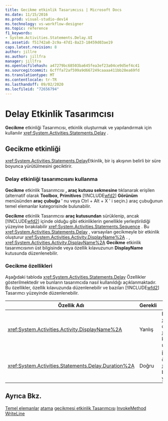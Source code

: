 ```yaml
---
title: Gecikme etkinlik Tasarımcısı | Microsoft Docs
ms.date: 11/15/2016
ms.prod: visual-studio-dev14
ms.technology: vs-workflow-designer
ms.topic: reference
f1_keywords:
- System.Activities.Statements.Delay.UI
ms.assetid: f51742a8-2c9a-47d1-8a23-18459d03ae19
caps.latest.revision: 8
author: jillre
ms.author: jillfra
manager: jillfra
ms.openlocfilehash: a47279bc68503ba645fea3ef23a04ce9d5ef4c41
ms.sourcegitcommit: 6cfffa72af599a9d667249caaaa411bb28ea69fd
ms.translationtype: MT
ms.contentlocale: tr-TR
ms.lasthandoff: 09/02/2020
ms.locfileid: "72656794"
---
```

# <a name="delay-activity-designer"></a>Delay Etkinlik Tasarımcısı
**Gecikme** etkinliği Tasarımcısı, etkinlik oluşturmak ve yapılandırmak için kullanılır <xref:System.Activities.Statements.Delay> .

## <a name="the-delay-activity"></a>Gecikme etkinliği
 <xref:System.Activities.Statements.Delay>Etkinlik, bir iş akışının belirli bir süre boyunca yürütülmesini geciktirir.

### <a name="using-the-delay-activity-designer"></a>Delay etkinliği tasarımcısını kullanma
 **Gecikme** etkinlik Tasarımcısı **, araç kutusu sekmesine** tıklanarak erişilen (alternatif olarak **Toolbox**, **Primitives** [!INCLUDE[wfd2](../includes/wfd2-md.md)] **Görünüm** menüsünden **araç çubuğu** ' nu veya Ctrl + Alt + X ' i seçin.) araç çubuğunun temel elemanlar kategorisinde bulunabilir.

 **Gecikme** etkinlik Tasarımcısı **araç kutusundan** sürüklenip, ancak [!INCLUDE[wfd2](../includes/wfd2-md.md)] içinde olduğu gibi etkinliklerin genellikle yerleştirildiği yüzeyine bırakılabilir <xref:System.Activities.Statements.Sequence> . Bu <xref:System.Activities.Statements.Delay> , varsayılan gecikmeyle bir etkinlik oluşturur <xref:System.Activities.Activity.DisplayName%2A> . , <xref:System.Activities.Activity.DisplayName%2A> **Gecikme** etkinlik tasarımcısının üst bilgisinde veya özellik kılavuzunun **DisplayName** kutusunda düzenlenebilir.

### <a name="the-delay-properties"></a>Gecikme özellikleri
 Aşağıdaki tabloda <xref:System.Activities.Statements.Delay> Özellikler gösterilmektedir ve bunların tasarımcıda nasıl kullanıldığı açıklanmaktadır. Bu özellikler, özellik kılavuzunda düzenlenebilir ve bazıları [!INCLUDE[wfd2](../includes/wfd2-md.md)] Tasarımcı yüzeyinde düzenlenebilir.

|Özellik Adı|Gerekli|Kullanım|
|-------------------|--------------|-----------|
|<xref:System.Activities.Activity.DisplayName%2A>|Yanlış|Etkinliğin kolay adı <xref:System.Activities.Statements.Delay> . Varsayılan değer gecikmede yapılır. <xref:System.Activities.Activity.DisplayName%2A>Değer kesinlikle gerekli olmasa da, bir tane kullanmak en iyi uygulamadır.|
|<xref:System.Activities.Statements.Delay.Duration%2A>|Doğru|İş akışını geciktirmek için geçen süre. Bu özellik, özellik kılavuzunda ayarlanır. <xref:System.TimeSpan>Süreyi belirtmek için 00:00:00 biçiminde veya Visual Basic ifadesinde bir sabit değer yazın.|

## <a name="see-also"></a>Ayrıca Bkz.
 [Temel elemanlar](../workflow-designer/primitives-activity-designers.md) [atama](../workflow-designer/assign-activity-designer.md) [gecikmesi etkinlik Tasarımcısı](../workflow-designer/delay-activity-designer.md) [InvokeMethod](../workflow-designer/invokemethod-activity-designer.md) [WriteLine](../workflow-designer/writeline-activity-designer.md)